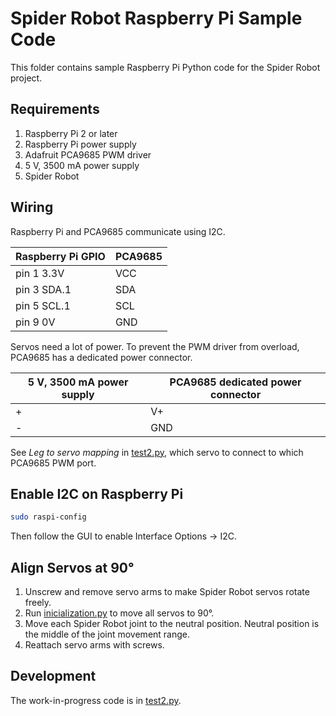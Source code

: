 # Spider Robot Raspberry Pi Sample Code

This folder contains sample Raspberry Pi Python code for the Spider Robot project.

## Requirements

1. Raspberry Pi 2 or later
2. Raspberry Pi power supply
3. Adafruit PCA9685 PWM driver
4. 5 V, 3500 mA power supply
5. Spider Robot

## Wiring

Raspberry Pi and PCA9685 communicate using I2C.

| Raspberry Pi GPIO | PCA9685 |
| ----------------- | ------- |
| pin 1 3.3V        | VCC     |
| pin 3 SDA.1       | SDA     |
| pin 5 SCL.1       | SCL     |
| pin 9 0V          | GND     |

Servos need a lot of power. To prevent the PWM driver from overload, PCA9685 has a dedicated power connector.

| 5 V, 3500 mA power supply | PCA9685 dedicated power connector |
| ------------------------- | --------------------------------- |
| +                         | V+                                |
| -                         | GND                               |

See _Leg to servo mapping_ in [test2.py](test2.py), which servo to connect to which PCA9685 PWM port.

## Enable I2C on Raspberry Pi

```sh
sudo raspi-config
```

Then follow the GUI to enable Interface Options → I2C.

## Align Servos at 90°

1. Unscrew and remove servo arms to make Spider Robot servos rotate freely.
2. Run [inicialization.py](inicialization.py) to move all servos to 90°.
3. Move each Spider Robot joint to the neutral position. Neutral position is the middle of the joint movement range.
4. Reattach servo arms with screws.

## Development

The work-in-progress code is in [test2.py](test2.py).
